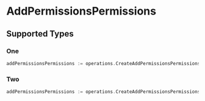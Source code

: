 # AddPermissionsPermissions


## Supported Types

### One

```go
addPermissionsPermissions := operations.CreateAddPermissionsPermissionsOne(operations.One{/* values here */})
```

### Two

```go
addPermissionsPermissions := operations.CreateAddPermissionsPermissionsTwo(operations.Two{/* values here */})
```

